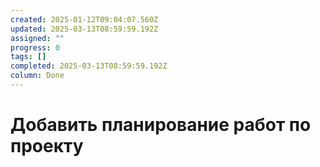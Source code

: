 ```yaml
---
created: 2025-01-12T09:04:07.560Z
updated: 2025-03-13T08:59:59.192Z
assigned: ""
progress: 0
tags: []
completed: 2025-03-13T08:59:59.192Z
column: Done
---
```


# Добавить планирование работ по проекту
